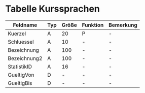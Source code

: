 # Tabelle Kurssprachen



| Feldname     | Typ | Größe | Funktion | Bemerkung |
|--------------|-----|-------|----------|-----------|
| Kuerzel      | A   | 20    | P        | -         |
| Schluessel   | A   | 10    | -        | -         |
| Bezeichnung  | A   | 100   | -        | -         |
| Bezeichnung2 | A   | 100   | -        | -         |
| StatistikID  | A   | 16    | -        | -         |
| GueltigVon   | D   | -     | -        | -         |
| GueltigBis   | D   | -     | -        | -         |


